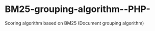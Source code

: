 BM25-grouping-algorithm--PHP-
=============================

Scoring algorithm based on BM25 (Document grouping algorithm)